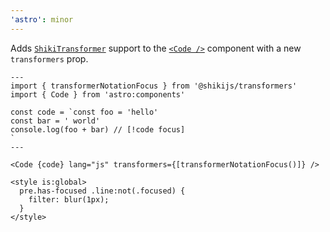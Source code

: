```yaml
---
'astro': minor
---
```


Adds [`ShikiTransformer`](https://shiki.style/packages/transformers#shikijs-transformers) support to the [`<Code />`](https://docs.astro.build/en/reference/api-reference/#code-) component with a new `transformers` prop.

```astro
---
import { transformerNotationFocus } from '@shikijs/transformers'
import { Code } from 'astro:components'

const code = `const foo = 'hello'
const bar = ' world'
console.log(foo + bar) // [!code focus]
`
---

<Code {code} lang="js" transformers={[transformerNotationFocus()]} />

<style is:global>
  pre.has-focused .line:not(.focused) {
    filter: blur(1px);
  }
</style>
```
